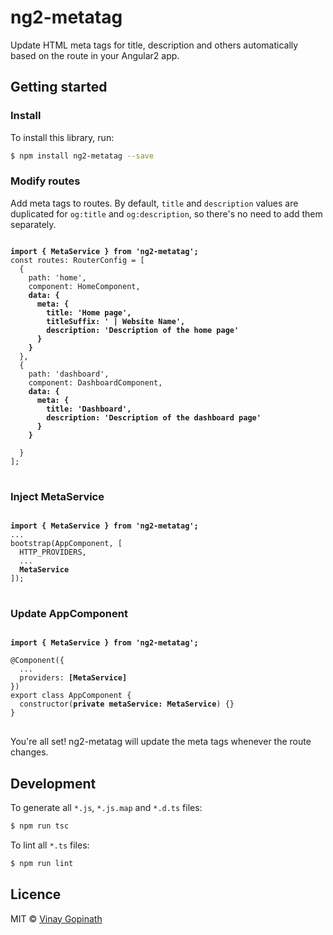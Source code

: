 # ng2-metatag

Update HTML meta tags for title, description and others automatically based on the route in your Angular2 app.

## Getting started

### Install
To install this library, run:

```bash
$ npm install ng2-metatag --save
```

### Modify routes

Add meta tags to routes. By default, `title` and `description` values are duplicated for `og:title` and `og:description`, so there's no need to add them separately.
<pre>
<code>
<strong>import { MetaService } from 'ng2-metatag';</strong>
const routes: RouterConfig = [
  {
    path: 'home',
    component: HomeComponent,
    <strong>data: {
      meta: {
        title: 'Home page',
        titleSuffix: ' | Website Name',
        description: 'Description of the home page'
      }
    }</strong>
  },
  {
    path: 'dashboard',
    component: DashboardComponent,
    <strong>data: {
      meta: {
        title: 'Dashboard',
        description: 'Description of the dashboard page'
      }
    }
    </strong>
  }
];
</code>
</pre>

### Inject MetaService

<pre>
<code>
<strong>import { MetaService } from 'ng2-metatag';</strong>
...
bootstrap(AppComponent, [
  HTTP_PROVIDERS,
  ...
  <strong>MetaService</strong>
]);
</code>
</pre>

### Update AppComponent

<pre>
<code>
<strong>import { MetaService } from 'ng2-metatag';</strong>

@Component({
  ...
  providers: <strong>[MetaService]</strong>
})
export class AppComponent {
  constructor(<strong>private metaService: MetaService</strong>) {}
}
</code>
</pre>

You're all set! ng2-metatag will update the meta tags whenever the route changes.

## Development

To generate all `*.js`, `*.js.map` and `*.d.ts` files:

```bash
$ npm run tsc
```

To lint all `*.ts` files:

```bash
$ npm run lint
```

## Licence

MIT © [Vinay Gopinath](http://vinaygopinath.me)
